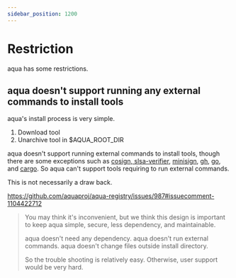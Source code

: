 ```yaml
---
sidebar_position: 1200
---
```


# Restriction

aqua has some restrictions.

## aqua doesn't support running any external commands to install tools

aqua's install process is very simple.

1. Download tool
1. Unarchive tool in $AQUA_ROOT_DIR

aqua doesn't support running external commands to install tools, though there are some exceptions such as [cosign, slsa-verifier](/docs/reference/security/cosign-slsa), [minisign](/docs/reference/security/minisign), [gh](/docs/reference/security/github-artifact-attestations), [go](/docs/reference/registry-config/go-install-package), and [cargo](/docs/reference/registry-config/cargo-package).
So aqua can't support tools requiring to run external commands.

This is not necessarily a draw back.

https://github.com/aquaproj/aqua-registry/issues/987#issuecomment-1104422712

> You may think it's inconvenient, but we think this design is important to keep aqua simple, secure, less dependency, and maintainable.
> 
> aqua doesn't need any dependency.
> aqua doesn't run external commands.
> aqua doesn't change files outside install directory.
> 
> So the trouble shooting is relatively easy.
> Otherwise, user support would be very hard.
